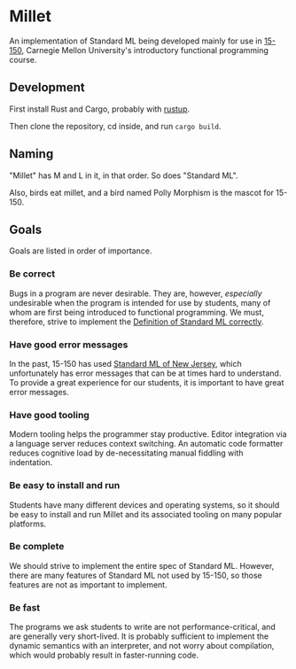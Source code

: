 # Millet

An implementation of Standard ML being developed mainly for use in
[15-150][150], Carnegie Mellon University's introductory functional programming
course.

## Development

First install Rust and Cargo, probably with [rustup][rustup].

Then clone the repository, cd inside, and run `cargo build`.

## Naming

"Millet" has M and L in it, in that order. So does "Standard ML".

Also, birds eat millet, and a bird named Polly Morphism is the mascot for
15-150.

## Goals

Goals are listed in order of importance.

### Be correct

Bugs in a program are never desirable. They are, however, _especially_
undesirable when the program is intended for use by students, many of whom are
first being introduced to functional programming. We must, therefore, strive to
implement the [Definition of Standard ML correctly][sml-def].

### Have good error messages

In the past, 15-150 has used [Standard ML of New Jersey][smlnj], which
unfortunately has error messages that can be at times hard to understand. To
provide a great experience for our students, it is important to have great error
messages.

### Have good tooling

Modern tooling helps the programmer stay productive. Editor integration via a
language server reduces context switching. An automatic code formatter reduces
cognitive load by de-necessitating manual fiddling with indentation.

### Be easy to install and run

Students have many different devices and operating systems, so it should be easy
to install and run Millet and its associated tooling on many popular platforms.

### Be complete

We should strive to implement the entire spec of Standard ML. However, there are
many features of Standard ML not used by 15-150, so those features are not as
important to implement.

### Be fast

The programs we ask students to write are not performance-critical, and are
generally very short-lived. It is probably sufficient to implement the dynamic
semantics with an interpreter, and not worry about compilation, which would
probably result in faster-running code.

[smlnj]: https://www.smlnj.org
[150]: http://www.cs.cmu.edu/~15150/
[sml-def]: https://smlfamily.github.io/sml97-defn.pdf
[rustup]: https://rustup.rs
